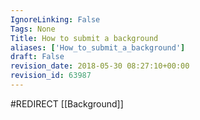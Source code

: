 ```yaml
---
IgnoreLinking: False
Tags: None
Title: How to submit a background
aliases: ['How_to_submit_a_background']
draft: False
revision_date: 2018-05-30 08:27:10+00:00
revision_id: 63987
---
```


#REDIRECT [[Background]]
